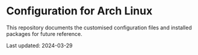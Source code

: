 # Configuration for Arch Linux

This repository documents the customised configuration files and installed packages for future reference.

Last updated: 2024-03-29
